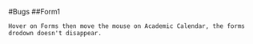 #Bugs
##Form1
```
Hover on Forms then move the mouse on Academic Calendar, the forms drodown doesn't disappear.
```
